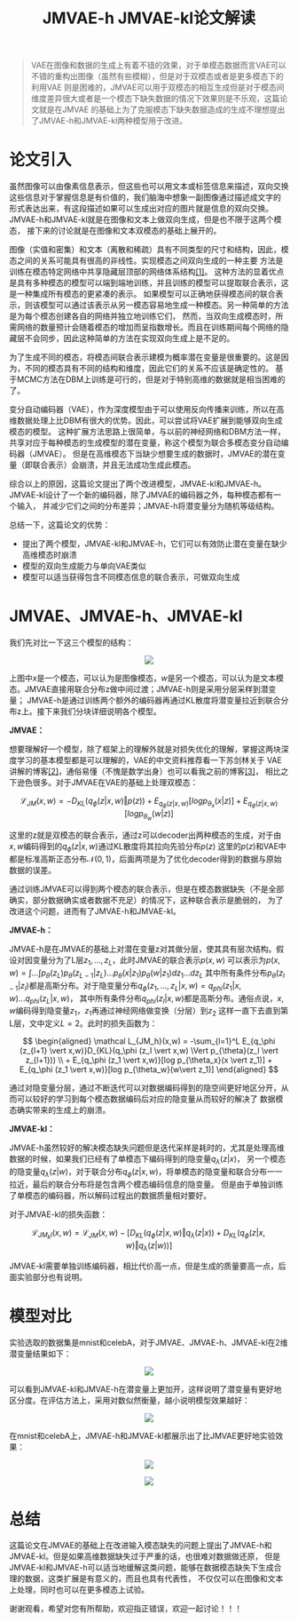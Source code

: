 ﻿---
layout: post
title: JMVAE-h JMVAE-kl论文解读
category: 技术
tags: [VAE]
description: 
---

> VAE在图像和数据的生成上有着不错的效果，对于单模态数据而言VAE可以不错的重构出图像（虽然有些模糊），但是对于双模态或者是更多模态下的利用VAE
则是困难的，JMVAE可以用于双模态的相互生成但是对于模态间维度差异很大或者是一个模态下缺失数据的情况下效果则是不乐观，这篇论文就是在JMVAE
的基础上为了克服模态下缺失数据造成的生成不理想提出了JMVAE-h和JMVAE-kl两种模型用于改进。

# 论文引入 #

虽然图像可以由像素信息表示，但这些也可以用文本或标签信息来描述，双向交换这些信息对于掌握信息是有价值的，我们脑海中想象一副图像通过描述成文字的
形式表达出来，有这段描述如果可以生成出对应的图片就是信息的双向交换。JMVAE-h和JMVAE-kl就是在图像和文本上做双向生成，但是也不限于这两个模态，
接下来的讨论就是在图像和文本双模态的基础上展开的。

图像（实值和密集）和文本（离散和稀疏）具有不同类型的尺寸和结构，因此，模态之间的关系可能具有很高的非线性。实现模态之间双向生成的一种主要
方法是训练在模态特定网络中共享隐藏层顶部的网络体系结构[[1]](https://www.scimagojr.com/journalsearch.php?q=19900195088&tip=sid)。
这种方法的显着优点是具有多种模态的模型可以端到端地训练，并且训练的模型可以提取联合表示，这是一种集成所有模态的更紧凑的表示。
如果模型可以正确地获得模态间的联合表示，则该模型可以通过该表示从另一模态容易地生成一种模态。另一种简单的方法是为每个模态创建各自的网络并独立地训练它们，
然而，当双向生成模态时，所需网络的数量预计会随着模态的增加而呈指数增长。而且在训练期间每个网络的隐藏层不会同步，因此这种简单的方法在实现双向生成上是不足的。

为了生成不同的模态，将模态间联合表示建模为概率潜在变量是很重要的。这是因为，不同的模态具有不同的结构和维度，因此它们的关系不应该是确定性的。
基于MCMC方法在DBM上训练是可行的，但是对于特别高维的数据就是相当困难的了。

变分自动编码器（VAE），作为深度模型由于可以使用反向传播来训练，所以在高维数据处理上比DBM有很大的优势。因此，可以尝试将VAE扩展到能够双向生成模态的模型。
这种扩展方法思路上很简单，与以前的神经网络和DBM方法一样，共享对应于每种模态的生成模型的潜在变量，称这个模型为联合多模态变分自动编码器（JMVAE）。
但是在高维模态下当缺少想要生成的数据时，JMVAE的潜在变量（即联合表示）会崩溃，并且无法成功生成此模态。

综合以上的原因，这篇论文提出了两个改进模型，JMVAE-kl和JMVAE-h。JMVAE-kl设计了一个新的编码器，除了JMVAE的编码器之外，每种模态都有一个输入，
并减少它们之间的分布差异；JMVAE-h将潜变量分为随机等级结构。

总结一下，这篇论文的优势：

- 提出了两个模型，JMVAE-kl和JMVAE-h，它们可以有效防止潜在变量在缺少高维模态时崩溃
- 模型的双向生成能力与单向VAE类似
- 模型可以适当获得包含不同模态信息的联合表示，可做双向生成

# JMVAE、JMVAE-h、JMVAE-kl #

我们先对比一下这三个模型的结构：

<p align="center">
    <img src="/assets/img/VAE/JMVAE1.png">
</p>

上图中$x$是一个模态，可以认为是图像模态，$w$是另一个模态，可以认为是文本模态。JMVAE直接用联合分布z做中间过渡；JMVAE-h则是采用分层采样到潜变量；
JMVAE-h是通过训练两个额外的编码器再通过KL散度将潜变量拉近到联合分布z上。接下来我们分块详细说明各个模型。

**JMVAE：**

想要理解好一个模型，除了框架上的理解外就是对损失优化的理解，掌握这两块深度学习的基本模型都是可以理解的，VAE的中文资料推荐看一下苏剑林关于
VAE讲解的博客[[2]](https://kexue.fm/archives/5253)，通俗易懂（不愧是数学出身）也可以看我之前的博客[[3]](http://veigar1992.github.io/2018/01/30/VAE.html)，
相比之下逊色很多。对于JMVAE在VAE的基础上处理双模态：

$$\mathcal L_{JM}(x,w) = -D_{KL}(q_\phi (z \vert x,w) \Vert p(z)) + E_{q_\phi (z \vert x,w)}[log p_{\theta_x}(x \vert z)] + E_{q_\phi (z \vert x,w)}[log p_{\theta_w}(w\vert z)]$$

这里的z就是双模态的联合表示，通过z可以decoder出两种模态的生成，对于由$x,w$编码得到的$q_\phi (z \vert x,w)$通过KL散度将其拉向先验分布$p(z)$
这里的$p(z)$和VAE中都是标准高斯正态分布$\mathcal N(0,1)$，后面两项是为了优化decoder得到的数据与原始数据的误差。

通过训练JMVAE可以得到两个模态的联合表示，但是在模态数据缺失（不是全部确实，部分数据确实或者数据不充足）的情况下，这种联合表示是脆弱的，
为了改进这个问题，进而有了JMVAE-h和JMVAE-kl。

**JMVAE-h：**

JMVAE-h是在JMVAE的基础上对潜在变量z对其做分层，使其具有层次结构。假设对因变量分为了L层$z_1,...,z_L$，此时JMVAE的联合表示$p(x,w)$
可以表示为$p(x,w) = \int ... \int p_{\theta}(z_L)p_{\theta}(z_{L-1}\vert z_L)...p_{\theta}(x\vert z_1)p_{\theta}(w\vert z_1)dz_1...dz_L$
其中所有条件分布$p_{\theta}(z_{l-1}\vert z_l)$都是高斯分布。对于隐变量分布$q_{\phi}(z_1,...,z_L \vert x,w)=q_{phi}(z_1 \vert x,w)...q_{phi}(z_L \vert x,w)$，
其中所有条件分布$q_{phi}(z_l \vert x,w)$都是高斯分布。通俗点说，$x,w$编码得到隐变量$z_1$，$z_1$再通过神经网络做变换（分层）到$z_2$
这样一直下去直到第L层，文中定义$L=2$。此时的损失函数为：

$$
\begin{aligned}
\mathcal L_{JM_h}(x,w) = -\sum_{l=1}^L E_{q_\phi (z_{l+1} \vert x,w)}D_{KL}(q_\phi (z_l \vert x,w) \Vert p_{\theta}(z_l \vert z_{l+1})) \\ + E_{q_\phi (z_1 \vert x,w)}[log p_{\theta_x}(x \vert z_1)] + E_{q_\phi (z_1 \vert x,w)}[log p_{\theta_w}(w\vert z_1)]
\end{aligned}
$$

通过对隐变量分层，通过不断迭代可以对数据编码得到的隐空间更好地区分开，从而可以较好的学习到每个模态数据编码后对应的隐变量从而较好的解决了
数据模态确实带来的生成上的崩溃。

**JMVAE-kl：**

JMVAE-h虽然较好的解决模态缺失问题但是迭代采样是耗时的，尤其是处理高维数据的时候，如果我们已经有了单模态下编码得到的隐变量$q_{\lambda}(z \vert x)$，
另一个模态的隐变量$q_{\lambda}(z \vert w)$，对于联合分布$q_\phi (z \vert x,w)$，将单模态的隐变量和联合分布一一拉近，最后的联合分布将是包含两个模态编码信息的隐变量。
但是由于单独训练了单模态的编码器，所以解码过程出的数据质量相对要好。

对于JMVAE-kl的损失函数：

$$\mathcal L_{JM_kl}(x,w) = \mathcal L_{JM}(x,w) - [D_{KL}(q_\phi (z \vert x,w) \Vert q_{\lambda}(z \vert x)) + D_{KL}(q_\phi (z \vert x,w) \Vert q_{\lambda}(z \vert w))]$$

JMVAE-kl需要单独训练编码器，相比代价高一点，但是生成的质量要高一点，后面实验部分也有说明。

# 模型对比 #

实验选取的数据集是mnist和celebA，对于JMVAE、JMVAE-h、JMVAE-kl在2维潜变量结果如下：

<p align="center">
    <img src="/assets/img/VAE/JMVAE2.png">
</p>

可以看到JMVAE-kl和JMVAE-h在潜变量上更加开，这样说明了潜变量有更好地区分度。在评估方法上，采用对数似然衡量，越小说明模型效果越好：

<p align="center">
    <img src="/assets/img/VAE/JMVAE3.png">
</p>

在mnist和celebA上，JMVAE-h和JMVAE-kl都展示出了比JMVAE更好地实验效果：

<p align="center">
    <img src="/assets/img/VAE/JMVAE4.png">
</p>

<p align="center">
    <img src="/assets/img/VAE/JMVAE5.png">
</p>

# 总结 #

这篇论文在JMVAE的基础上在改进输入模态缺失的问题上提出了JMVAE-h和JMVAE-kl。但是如果高维数据缺失过于严重的话，也很难对数据做还原，
但是JMVAE-kl和JMVAE-h可以适当地缓解这类问题，能够在数据模态缺失下生成合理的数据，这类扩展是有意义的，而且也具有代表性，
不仅仅可以在图像和文本上处理，同时也可以在更多模态上试验。

谢谢观看，希望对您有所帮助，欢迎指正错误，欢迎一起讨论！！！